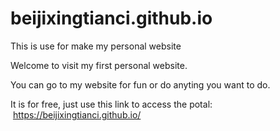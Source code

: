 # beijixingtianci.github.io
This is use for make my personal website

Welcome to visit my first personal website. 

You can go to my website for fun or do anyting you want to do.

It is for free, just use this link to access the potal:  https://beijixingtianci.github.io/

